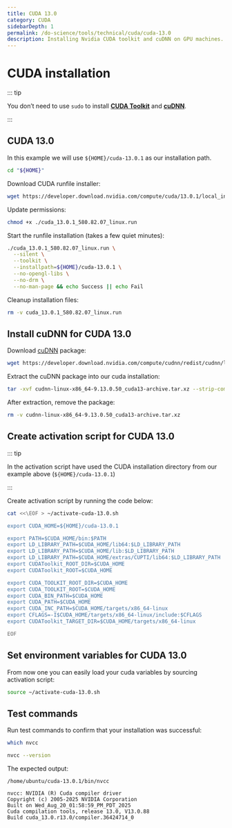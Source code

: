 ```yaml
---
title: CUDA 13.0
category: CUDA
sidebarDepth: 1
permalink: /do-science/tools/technical/cuda/cuda-13.0
description: Installing Nvidia CUDA toolkit and cuDNN on GPU machines.
---
```


# CUDA installation

::: tip

You don’t need to use `sudo` to install **[CUDA Toolkit](https://docs.nvidia.com/cuda/doc/index.html)** and **[cuDNN](https://docs.nvidia.com/cudnn/index.html)**.

:::

## CUDA 13.0

In this example we will use `${HOME}/cuda-13.0.1` as our installation path.

```bash
cd "${HOME}"
```

Download CUDA runfile installer:

```bash
wget https://developer.download.nvidia.com/compute/cuda/13.0.1/local_installers/cuda_13.0.1_580.82.07_linux.run
```

Update permissions:

```bash
chmod +x ./cuda_13.0.1_580.82.07_linux.run
```

Start the runfile installation (takes a few quiet minutes):

```bash
./cuda_13.0.1_580.82.07_linux.run \
  --silent \
  --toolkit \
  --installpath=${HOME}/cuda-13.0.1 \
  --no-opengl-libs \
  --no-drm \
  --no-man-page && echo Success || echo Fail
```

Cleanup installation files:

```bash
rm -v cuda_13.0.1_580.82.07_linux.run
```

## Install cuDNN for CUDA 13.0

Download [cuDNN](https://docs.nvidia.com/cudnn/index.html) package:

<!-- https://developer.download.nvidia.com/compute/cudnn/redist/cudnn/linux-x86_64/ -->

```bash
wget https://developer.download.nvidia.com/compute/cudnn/redist/cudnn/linux-x86_64/cudnn-linux-x86_64-9.13.0.50_cuda13-archive.tar.xz
```

Extract the cuDNN package into our cuda installation:

```bash
tar -xvf cudnn-linux-x86_64-9.13.0.50_cuda13-archive.tar.xz --strip-components=1 -C ${HOME}/cuda-13.0.1 && echo Success || echo Fail
```

After extraction, remove the package:

```bash
rm -v cudnn-linux-x86_64-9.13.0.50_cuda13-archive.tar.xz
```

## Create activation script for CUDA 13.0

::: tip

In the activation script have used the CUDA installation directory from our example above (`${HOME}/cuda-13.0.1`)

:::

Create activation script by running the code below:

```bash
cat <<\EOF > ~/activate-cuda-13.0.sh

export CUDA_HOME=${HOME}/cuda-13.0.1

export PATH=$CUDA_HOME/bin:$PATH
export LD_LIBRARY_PATH=$CUDA_HOME/lib64:$LD_LIBRARY_PATH
export LD_LIBRARY_PATH=$CUDA_HOME/lib:$LD_LIBRARY_PATH
export LD_LIBRARY_PATH=$CUDA_HOME/extras/CUPTI/lib64:$LD_LIBRARY_PATH
export CUDAToolkit_ROOT_DIR=$CUDA_HOME
export CUDAToolkit_ROOT=$CUDA_HOME

export CUDA_TOOLKIT_ROOT_DIR=$CUDA_HOME
export CUDA_TOOLKIT_ROOT=$CUDA_HOME
export CUDA_BIN_PATH=$CUDA_HOME
export CUDA_PATH=$CUDA_HOME
export CUDA_INC_PATH=$CUDA_HOME/targets/x86_64-linux
export CFLAGS=-I$CUDA_HOME/targets/x86_64-linux/include:$CFLAGS
export CUDAToolkit_TARGET_DIR=$CUDA_HOME/targets/x86_64-linux

EOF

```

## Set environment variables for CUDA 13.0

From now one you can easily load your cuda variables by sourcing activation script:

```bash
source ~/activate-cuda-13.0.sh
```

## Test commands

Run test commands to confirm that your installation was successful:

```bash
which nvcc

nvcc --version
```

The expected output:
```
/home/ubuntu/cuda-13.0.1/bin/nvcc

nvcc: NVIDIA (R) Cuda compiler driver
Copyright (c) 2005-2025 NVIDIA Corporation
Built on Wed_Aug_20_01:58:59_PM_PDT_2025
Cuda compilation tools, release 13.0, V13.0.88
Build cuda_13.0.r13.0/compiler.36424714_0
```
